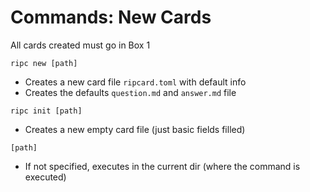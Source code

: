 # Commands: New Cards

All cards created must go in Box 1

`ripc new [path]`

- Creates a new card file `ripcard.toml` with default info
- Creates the defaults `question.md` and `answer.md` file

`ripc init [path]`

- Creates a new empty card file (just basic fields filled)

`[path]`

- If not specified, executes in the current dir (where the command is executed)

